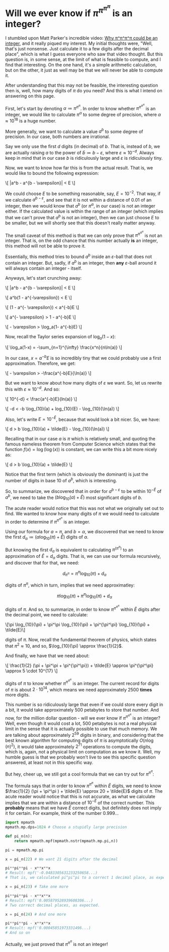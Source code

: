 <link rel="stylesheet" href="https://cdn.jsdelivr.net/npm/katex@0.16.0/dist/katex.min.css">
<script src="https://cdn.jsdelivr.net/npm/katex@0.16.0/dist/katex.min.js" defer></script>
<script src="https://cdn.jsdelivr.net/npm/katex@0.16.0/dist/contrib/auto-render.min.js" defer
onload="renderMathInElement(document.body, {
    delimiters: [
    {left: '$$', right: '$$', display: true},  // Block math
    {left: '$', right: '$', display: false},   // Inline math
    {left: '\\[', right: '\\]', display: true} // Block math (LaTeX-style)
    ]
});"></script>

# Will we ever know if $\pi^{\pi^{\pi^{\pi}}}$ is an integer?

I stumbled upon Matt Parker's incredible video: [Why π^π^π^π could be an integer](https://www.youtube.com/watch?v=BdHFLfv-ThQ), and it really piqued my interest. My initial thoughts were, "Well, that's just nonsense. Just calculate it to a few digits after the decimal place", which is what I guess everyone who saw that video thought. But this question is, in some sense, at the limit of what is feasible to compute, and I find that interesting. On the one hand, it's a simple arithmetic calculation, but on the other, it just as well may be that we will never be able to compute it.

After understanding that this may not be feasible, the interesting question then is, well, how many digits of $\pi$ do you need? And this is what I intend on answering on this page.

First, let's start by denoting $\alpha \coloneqq \pi^{\pi^{\pi}}$. In order to know whether $\pi^{\pi^{\pi^{\pi}}}$ is an integer, we would like to calculate $\pi^\alpha$ to some degree of precision, where $\alpha \approx 10^{18}$ is a huge number.

More generally, we want to calculate a value $a^b$ to some degree of precision. In our case, both numbers are irrational.

Say we only use the first $d$ digits (in decimal) of $b$. That is, instead of $b$, we are actually raising $a$ to the power of $\tilde{b} \coloneqq b-\varepsilon$, where $\varepsilon \approx 10^{-d}$. Always keep in mind that in our case $b$ is ridiculously large and $\varepsilon$ is ridiculously tiny.

Now, we want to know how far this is from the actual result. That is, we would like to bound the following expression:

\\[
    |a^b - a^{b - \varepsilon}| < E
\\]

We could choose $E$ to be something reasonable, say, $E=10^{-2}$. That way, if we calculate $a^{b-\varepsilon}$, and see that it is not within a distance of $0.01$ of an integer, then we would know that $a^b$ (or $\pi^\alpha$, in our case) is not an integer either.
If the calculated value is within the range of an integer (which implies that we can't prove that $a^b$ is not an integer), then we can just choose $E$ to be smaller, but we will shortly see that this doesn't really matter anyway.

The small caveat of this method is that we can only prove that $\pi^{\pi^{\pi^\pi}}$ is not an integer. That is, on the odd chance that this number actually **is** an integer, this method will not be able to prove it.

Essentially, this method tries to bound $a^b$ inside an $\varepsilon$-ball that does not contain an integer. But, sadly, if $a^b$ is an integer, then **any** $\varepsilon$-ball around it will always contain an integer - itself.

Anyways, let's start crunching away:

\\[
    |a^b - a^{b - \varepsilon}| < E
\\]

\\[
    a^b(1 - a^{-\varepsilon}) < E
\\]

\\[
    (1 - a^{- \varepsilon}) < a^{-b}E
\\]

\\[
    a^{- \varepsilon} > 1 - a^{-b}E
\\]

\\[
    - \varepsilon > \log_a(1- a^{-b}E)
\\]

Now, recall the Taylor series expansion of $\log_a(1-x)$:

\\[
    \log_a(1-x) = -\sum_{n=1}^{\infty} \frac{x^n}{n\ln(a)}
\\]

In our case, $x=a^{-b}E$ is so incredibly tiny that we could probably use a first approximation. Therefore, we get:

\\[
    - \varepsilon > -\frac{a^{-b}E}{\ln(a)}
\\]

But we want to know about how many digits of $\varepsilon$ we want. So, let us rewrite this with $\varepsilon \approx 10^{-d}$. And so: 

\\[
    10^{-d} < \frac{a^{-b}E}{ln(a)}
\\]

\\[
    -d < -b \log_{10}(a) + log_{10}(E) - \log_{10}(\ln(a))
\\]

Also, let's write $E=10^{-\tilde{E}}$, because that would look a bit nicer. So, we have:

\\[
    d > b \log_{10}(a) + \tilde{E} - \log_{10}(\ln(a))
\\]

Recalling that in our case $a$ is $\pi$ which is relatively small, and quoting the famous nameless theorem from Computer Science which states that the function $f(x) = \log(\log(x))$ is constant, we can write this a bit more nicely as:

\\[
    d > b \log_{10}(a) + \tilde{E}
\\]

Notice that the first term (which is obviously the dominant) is just the number of digits in base 10 of $a^b$, which is interesting.

So, to summarize, we discovered that in order for $a^{b-\varepsilon}$ to be within $10^{-\tilde{E}}$ of $a^b$, we need to take the $(b \log_{10}(a) + \tilde{E})$ most significant digits of $b$.

The acute reader would notice that this was not what we originally set out to find. We wanted to know how many digits of $\pi$ we would need to calculate in order to determine if $\pi^{\pi^{\pi^{\pi}}}$ is an integer.

Using our formula for $a=\pi$, and $b=\alpha$, we discovered that we need to know the first $d_\alpha \coloneqq (\alpha \log_{10}(\pi) + \tilde{E})$ digits of $\alpha$.

But knowing the first $d_\alpha$ is equivalent to calculating $\pi^{(\pi^{\pi})}$ to an approximation of $\tilde{E}=d_\alpha$ digits. That is, we can use our formula recursively, and discover that for that, we need:

$$d_{\pi^{\pi}} = \pi^\pi \log_{10}(\pi) + d_\alpha$$

digits of $\pi^\pi$, which in turn, implies that we need approximatley:

$$\pi \log_{10}(\pi) + \pi^\pi \log_{10}(\pi) + d_\alpha$$

digits of $\pi$.
And so, to summarize, in order to know $\pi^{\pi^{\pi^{\pi}}}$ within $\tilde{E}$ digits after the decimal point, we need to calculate:

\\[\pi \log_{10}(\pi) + \pi^\pi \log_{10}(\pi) + \pi^{\pi^\pi} \log_{10}(\pi) + \tilde{E}\\]

digits of $\pi$. Now, recall the fundamental theorem of physics, which states that $\pi^2 \approx 10$, and so, $\log_{10}(\pi) \approx \frac{1}{2}$.

And finally, we have that we need about:

\\[
    \frac{1}{2} (\pi + \pi^\pi + \pi^{\pi^\pi}) + \tilde{E} \approx \pi^{\pi^\pi} \approx 5 \cdot 10^{17}
\\]

digits of $\pi$ to know whether $\pi^{\pi^{\pi^{\pi}}}$ is an integer. The current record for digits of $\pi$ is about $2\cdot 10^{14}$, which means we need approximately $2500$ **times** more digits.

This number is so ridiculously large that even if we could store every digit in a bit, it would take approximately 500 petabytes to store that number.
And now, for the million dollar question - will we ever know if $\pi^{\pi^{\pi^{\pi}}}$ is an integer?
Well, even though it would cost a lot, 500 petabytes is not a real physical limit in the sense that it is actually possible to use that much memory.
We are talking about approximately $2^{59}$ digits in binary, and considering that the best known algorithm for computing digits of $\pi$ is asymptotically $O(n\log(n)^2)$, it would take approximately $2^{71}$ operations to compute the digits, which is, again, not a physical limit on computation as we know it.
Well, my humble guess is that we probably won't live to see this specific question answered, at least not in this specific way.

But hey, cheer up, we still got a cool formula that we can try out for $\pi^{\pi^\pi}$:

The formula says that in order to know $\pi^{\pi^\pi}$ within $\tilde{E}$ digits, we need to know $\frac{1}{2} (\pi + \pi^\pi ) + \tilde{E} \approx 20 + \tilde{E}$ digits of $\pi$.
The acute reader would notice that this is not accurate, as what we calculate implies that we are within a distance of $10^{-\tilde{E}}$ of the correct number. This **probably** means that we have $\tilde{E}$ correct digits, but definitely does not imply it for certain. For example, think of the number $0.999\dots$

```python
import mpmath
mpmath.mp.dps=1024 # Choose a stupidly large precision

def pi_n(n):
    return mpmath.mpf(mpmath.nstr(mpmath.mp.pi,n))

pi = mpmath.mp.pi

x = pi_n(22) # We want 21 digits after the decimal

pi**pi**pi - x**x**x  
# Result: mpf('-0.0483305631233250658...) 
# That is, we calculated pi^pi^pi to a correct 1 decimal place, as expected from the formula.

x = pi_n(23) # Take one more

pi**pi**pi - x**x**x  
# Result: mpf('0.005879528939608306...)
# Two correct decimal places, as expected.

x = pi_n(24) # And one more

pi**pi**pi - x**x**x  
# Result: mpf('0.00045851973331496...) 
# And so on
```

Actually, we just proved that $\pi^{\pi^\pi}$ is not an integer!